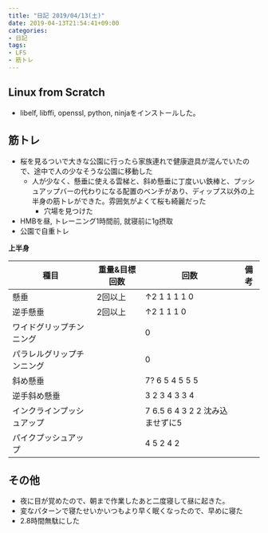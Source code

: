 ```yaml
---
title: "日記 2019/04/13(土)"
date: 2019-04-13T21:54:41+09:00
categories:
- 日記
tags:
- LFS
- 筋トレ
---
```


## Linux from Scratch
- libelf, libffi, openssl, python, ninjaをインストールした。

## 筋トレ
- 桜を見るついで大きな公園に行ったら家族連れで健康遊具が混んでいたので、途中で人の少なそうな公園に移動した
  - 人が少なく、懸垂に使える雲梯と、斜め懸垂に丁度いい鉄棒と、プッシュアップバーの代わりになる配置のベンチがあり、ディップス以外の上半身の筋トレができた。雰囲気がよくて桜も綺麗だった
    - 穴場を見つけた
- HMBを昼, トレーニング1時間前, 就寝前に1g摂取
- 公園で自重トレ

**上半身**
<!--more-->

| 種目                       | 重量&目標回数 | 回数                            | 備考 |
|----------------------------|---------------|---------------------------------|------|
| 懸垂                       | 2回以上       | ↑2 1 1 1 1 0                   |      |
| 逆手懸垂                   | 2回以上       | ↑2 1 1 1 0                     |      |
| ワイドグリップチンニング   |               | 0                               |      |
| パラレルグリップチンニング |               | 0                               |      |
| 斜め懸垂                   |               | 7? 6 5 4 5 5 5                  |      |
| 逆手斜め懸垂               |               | 3 2 3 4 3 3 4                   |      |
| インクラインプッシュアップ |               | 7 6.5 6 4 3 2 2 沈み込ませずに5 |      |
| パイクプッシュアップ       |               | 4 5 2 4 2                       |      |

## その他
- 夜に目が覚めたので、朝まで作業したあと二度寝して昼に起きた。
- 変なパターンで寝たせいかいつもより早く眠くなったので、早めに寝た
- 2.8時間無駄にした
